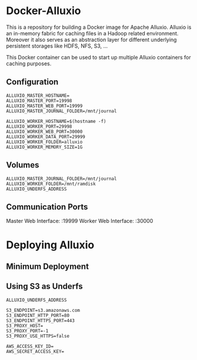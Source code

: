 # Docker-Alluxio

This is a repository for building a Docker image for Apache Alluxio. Alluxio is an in-memory fabric for caching files
in a Hadoop related environment. Moreover it also serves as an abstraction layer for different underlying persistent
storages like HDFS, NFS, S3, ...

This Docker container can be used to start up multiple Alluxio containers for caching purposes.


## Configuration

    ALLUXIO_MASTER_HOSTNAME=
    ALLUXIO_MASTER_PORT=19998
    ALLUXIO_MASTER_WEB_PORT=19999
    ALLUXIO_MASTER_JOURNAL_FOLDER=/mnt/journal
    
    ALLUXIO_WORKER_HOSTNAME=$(hostname -f)
    ALLUXIO_WORKER_PORT=29998
    ALLUXIO_WORKER_WEB_PORT=30000
    ALLUXIO_WORKER_DATA_PORT=29999
    ALLUXIO_WORKER_FOLDER=alluxio
    ALLUXIO_WORKER_MEMORY_SIZE=1G

## Volumes

    ALLUXIO_MASTER_JOURNAL_FOLDER=/mnt/journal
    ALLUXIO_WORKER_FOLDER=/mnt/ramdisk
    ALLUXIO_UNDERFS_ADDRESS

## Communication Ports

Master Web Interface: <master>:19999
Worker Web Interface: <worker>:30000


# Deploying Alluxio

## Minimum Deployment

## Using S3 as Underfs

    ALLUXIO_UNDERFS_ADDRESS

    S3_ENDPOINT=s3.amazonaws.com
    S3_ENDPOINT_HTTP_PORT=80
    S3_ENDPOINT_HTTPS_PORT=443
    S3_PROXY_HOST=
    S3_PROXY_PORT=-1
    S3_PROXY_USE_HTTPS=false
    
    AWS_ACCESS_KEY_ID=
    AWS_SECRET_ACCESS_KEY=
